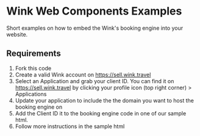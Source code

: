 # Wink Web Components Examples
Short examples on how to embed the Wink's booking engine into your website.

## Requirements
1. Fork this code
2. Create a valid Wink account on https://sell.wink.travel
3. Select an Application and grab your client ID. You can find it on https://sell.wink.travel by clicking your profile icon (top right corner) > Applications
4. Update your application to include the the domain you want to host the booking engine on
5. Add the Client ID it to the booking engine code in one of our sample html.
6. Follow more instructions in the sample html
